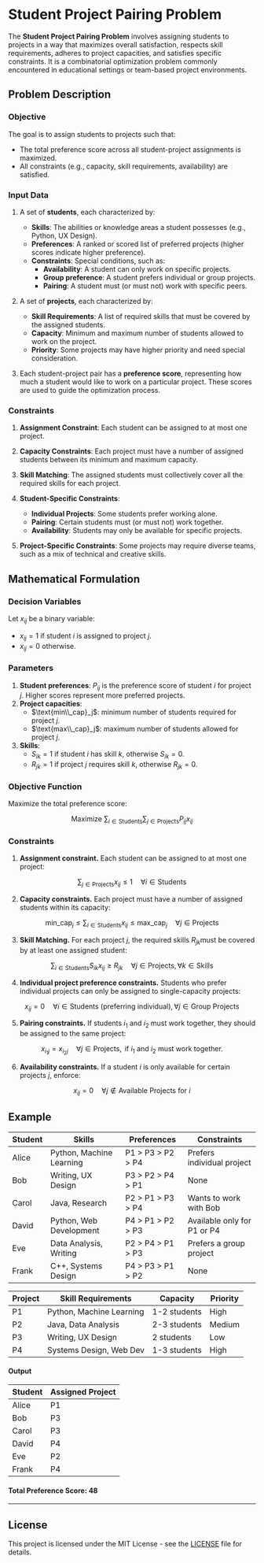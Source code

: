# Student Project Pairing Problem

The **Student Project Pairing Problem** involves assigning students to projects in a way that maximizes overall satisfaction, respects skill requirements, adheres to project capacities, and satisfies specific constraints. It is a combinatorial optimization problem commonly encountered in educational settings or team-based project environments.

## Problem Description

### Objective
The goal is to assign students to projects such that:
- The total preference score across all student-project assignments is maximized.
- All constraints (e.g., capacity, skill requirements, availability) are satisfied.

### Input Data

1. A set of **students**, each characterized by:
   - **Skills**: The abilities or knowledge areas a student possesses (e.g., Python, UX Design).
   - **Preferences**: A ranked or scored list of preferred projects (higher scores indicate higher preference).
   - **Constraints**: Special conditions, such as:
      - **Availability**: A student can only work on specific projects.
      - **Group preference**: A student prefers individual or group projects.
      - **Pairing**: A student must (or must not) work with specific peers.

2. A set of **projects**, each characterized by:
   - **Skill Requirements**: A list of required skills that must be covered by the assigned students.
   - **Capacity**: Minimum and maximum number of students allowed to work on the project.
   - **Priority**: Some projects may have higher priority and need special consideration.

3. Each student-project pair has a **preference score**, representing how much a student would like to work on a particular project. These scores are used to guide the optimization process.


### Constraints

1. **Assignment Constraint**: Each student can be assigned to at most one project.

2. **Capacity Constraints**: Each project must have a number of assigned students between its minimum and maximum capacity.

3. **Skill Matching**: The assigned students must collectively cover all the required skills for each project.

4. **Student-Specific Constraints**:
   - **Individual Projects**: Some students prefer working alone.
   - **Pairing**: Certain students must (or must not) work together.
   - **Availability**: Students may only be available for specific projects.

5. **Project-Specific Constraints**: Some projects may require diverse teams, such as a mix of technical and creative skills.




## Mathematical Formulation

### Decision Variables
Let $x_{ij}$ be a binary variable:
- $x_{ij} = 1$ if student $i$ is assigned to project $j$.
- $x_{ij} = 0$ otherwise.


### Parameters
1. **Student preferences**: $P_{ij}$​ is the preference score of student $i$ for project $j$. Higher scores represent more preferred projects.
2. **Project capacities**:
   - $\text{min\\_cap}_j$: minimum number of students required for project $j$.
   - $\text{max\\_cap}_j$: maximum number of students allowed for project $j$.
3. **Skills**:
   - $S_{ik}=1$ if student $i$ has skill $k$, otherwise $S_{ik}=0$.
   - $R_{jk}=1$ if project $j$ requires skill $k$, otherwise $R_{jk}=0$.

### Objective Function
Maximize the total preference score:
```math
\text{Maximize } \sum_{i \in \text{Students}} \sum_{j \in \text{Projects}} P_{ij} x_{ij}
```

### Constraints
1. **Assignment constraint.** Each student can be assigned to at most one project: 
```math
\sum_{j \in \text{Projects}} x_{ij} \leq 1 \quad \forall i \in \text{Students}
```

2. **Capacity constraints.** Each project must have a number of assigned students within its capacity:
```math
\text{min\_cap}_j \leq \sum_{i \in \text{Students}} x_{ij} \leq \text{max\_cap}_j \quad \forall j \in \text{Projects}
```

3. **Skill Matching.** For each project $j$, the required skills $R_{jk}$​ must be covered by at least one assigned student:
```math
\sum_{i \in \text{Students}} S_{ik} x_{ij} \geq R_{jk} \quad \forall j \in \text{Projects}, \forall k \in \text{Skills}
```

4. **Individual project preference constraints.** Students who prefer individual projects can only be assigned to single-capacity projects:
```math
x_{ij} = 0 \quad \forall i \in \text{Students (preferring individual)}, \forall j \in \text{Group Projects}
```

5. **Pairing constraints.** If students $i_1$​ and $i_2$​ must work together, they should be assigned to the same project:
```math
x_{i_1 j} = x_{i_2 j} \quad \forall j \in \text{Projects}, \text{ if } i_1 \text{ and } i_2 \text{ must work together.}
```

6. **Availability constraints.** If a student $i$ is only available for certain projects $j$, enforce:
```math
x_{ij} = 0 \quad \forall j \notin \text{Available Projects for } i
```


## Example

| **Student** | **Skills**              | **Preferences**          | **Constraints**                   |
|-------------|-------------------------|--------------------------|------------------------------------|
| Alice       | Python, Machine Learning| P1 > P3 > P2 > P4        | Prefers individual project         |
| Bob         | Writing, UX Design      | P3 > P2 > P4 > P1        | None                               |
| Carol       | Java, Research          | P2 > P1 > P3 > P4        | Wants to work with Bob             |
| David       | Python, Web Development | P4 > P1 > P2 > P3        | Available only for P1 or P4        |
| Eve         | Data Analysis, Writing  | P2 > P4 > P1 > P3        | Prefers a group project            |
| Frank       | C++, Systems Design     | P4 > P3 > P1 > P2        | None                               |


| **Project** | **Skill Requirements**      | **Capacity** | **Priority** |
|-------------|-----------------------------|--------------|--------------|
| P1          | Python, Machine Learning    | 1-2 students | High         |
| P2          | Java, Data Analysis         | 2-3 students | Medium       |
| P3          | Writing, UX Design          | 2 students   | Low          |
| P4          | Systems Design, Web Dev     | 1-3 students | High         |


#### Output

| **Student** | **Assigned Project** |
|-------------|----------------------|
| Alice       | P1                   |
| Bob         | P3                   |
| Carol       | P3                   |
| David       | P4                   |
| Eve         | P2                   |
| Frank       | P4                   |

#### **Total Preference Score**: 48


---

## License

This project is licensed under the MIT License - see the [LICENSE](LICENSE) file for details.

